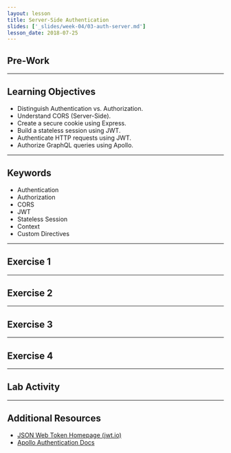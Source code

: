 ```yaml
---
layout: lesson
title: Server-Side Authentication 
slides: ['_slides/week-04/03-auth-server.md']
lesson_date: 2018-07-25
---
```


## Pre-Work

---

## Learning Objectives

- Distinguish Authentication vs. Authorization.
- Understand CORS (Server-Side).
- Create a secure cookie using Express.
- Build a stateless session using JWT.
- Authenticate HTTP requests using JWT.
- Authorize GraphQL queries using Apollo.

---

## Keywords

- Authentication
- Authorization
- CORS
- JWT
- Stateless Session
- Context
- Custom Directives

---

## Exercise 1

---

## Exercise 2

---

## Exercise 3

---

## Exercise 4

---

## Lab Activity

---

## Additional Resources

- [JSON Web Token Homepage (jwt.io)](https://jwt.io/)
- [Apollo Authentication Docs](https://www.apollographql.com/docs/react/recipes/authentication.html)
